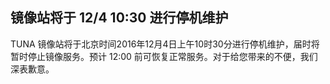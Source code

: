 ## 镜像站将于 12/4 10:30 进行停机维护

TUNA 镜像站将于北京时间2016年12月4日上午10时30分进行停机维护，届时将暂时停止镜像服务。预计 12:00 前可恢复正常服务。对于给您带来的不便，我们深表歉意。